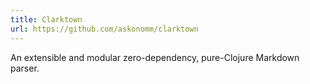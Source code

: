 ```yaml
---
title: Clarktown
url: https://github.com/askonomm/clarktown
---
```


An extensible and modular zero-dependency, pure-Clojure Markdown parser.

